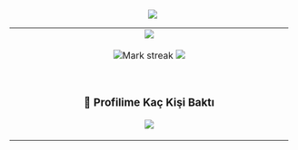 <br>

<p  align="center">
<img src="https://user-images.githubusercontent.com/73097560/115834477-dbab4500-a447-11eb-908a-139a6edaec5c.gif"> 
                  
  <br>

  
<table border="0" align="center">
<tr border="0">
<td width="50%" align="center">
  
  <img  align="center"  src="https://github-readme-stats.vercel.app/api?username=darkcim&theme=cobalt&show_icons=true&count_private=true" />
  <br></br>
  <img  title="🔥 Get streak stats for your profile at git.io/streak-stats" alt="Mark streak" src="https://github-readme-streak-stats.herokuapp.com/?user=darkcim&theme=dark&hide_border=true" />


<img src="https://user-images.githubusercontent.com/73097560/115834477-dbab4500-a447-11eb-908a-139a6edaec5c.gif">
</p>  
                                                                                    


<br>
  
<div align=center>
  <h3><b>📍 Profilime Kaç Kişi Baktı</b></h3>
</div>
    
<!-- retro visitor counter -->  
<p align="center" >   
  <img src="https://profile-counter.glitch.me/darkcim/count.svg" />  
</p>
